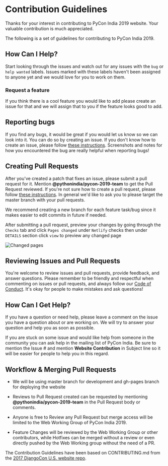 # Contribution Guidelines

Thanks for your interest in contributing to PyCon India 2019 website.
Your valuable contribution is much appreciated.

The following is a set of guidelines for contributing to PyCon India 2019.

## How Can I Help?

Start looking through the issues and watch out for any issues with the `bug`
or `help wanted` labels. Issues marked with these labels haven't been assigned
to anyone yet and we would love for you to work on them.

### Request a feature

If you think there is a cool feature you would like to add please create an
issue for that and we will assign that to you if the feature looks good to add.

## Reporting bugs

If you find any bugs, it would be great if you would let us know so we can look into it.
You can do so by creating an issue. If you don't know how to create an issue,
please follow [these instructions](https://help.github.com/articles/creating-an-issue/).
Screenshots and notes for how you encountered the bug are really helpful when reporting bugs!

## Creating Pull Requests

After you've created a patch that fixes an issue, please submit a pull request for it.
Mention **@pythonindia/pycon-2019-team** to get the Pull Request reviewed.
If you're not sure how to create a pull request, please follow
[these instructions](https://help.github.com/articles/creating-a-pull-request/).
In general we'd like to ask you to please target the master branch with your pull requests.

We recommend creating a new branch for each feature task/bug since it makes easier to edit
commits in future if needed.

After submitting a pull request, preview your changes by going through the `Checks` tab and click `Pages changed` under `Netlify` checks then under `DETAILS` section click `view` to preview
any changed page

![Changed pages](https://user-images.githubusercontent.com/22278438/55508576-cfdd6200-5677-11e9-9b27-8d2ae823f1b5.png)



## Reviewing Issues and Pull Requests

You're welcome to review issues and pull requests, provide feedback, and answer questions.
Please remember to be friendly and respectful when commenting on issues or pull requests,
and always follow our [Code of Conduct](https://in.pycon.org/2019/code-of-conduct.html).
It's okay for people to make mistakes and ask questions! 

## How Can I Get Help?

If you have a question or need help, please leave a comment on the issue you have a question
about or are working on. We will try to answer your question and help you as soon as possible.

If you are stuck on some issue and would like help from someone in the community you can ask help
in the mailing list of PyCon India. Be sure to mention the Issue # and mention **Website Contribution**
in Subject line so it will be easier for people to help you in this regard.

## Workflow & Merging Pull Requests

- We will be using master branch for development and gh-pages branch for deploying the website

- Reviews to Pull Request created can be requested by mentioning **@pythonindia/pycon-2019-team** in
  the Pull Request body or comments.

- Anyone is free to Review any Pull Request but merge access will be limited to the Web Working Group
  of PyCon India 2019.

- Feature Changes will be reviewed by the Web Working Group or other contributors, while Hotfixes can
  be merged without a review or even directly pushed by the Web Working group without the need of a PR.


The Contribution Guidelines have been based on CONTRIBUTING.md from the
[2017 DjangoCon U.S. website repo](https://github.com/djangocon/2017.djangocon.us).
